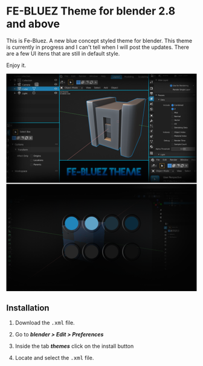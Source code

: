# FE-BLUEZ Theme for blender 2.8 and above

This is Fe-Bluez. A new blue concept styled theme for blender. This theme is currently in progress and I can't tell when I will post the updates. There are a few UI itens that are still in default style.

Enjoy it.


![FE-BLUEZ Preview](assets/theme-title-banner.png)
![Theme preview](assets/header.png)


## Installation

1. Download the <kbd>.xml</kbd> file.

2. Go to **_blender > Edit > Preferences_**

3. Inside the tab **_themes_** click on the install button

4. Locate and select the <kbd>.xml</kbd> file.